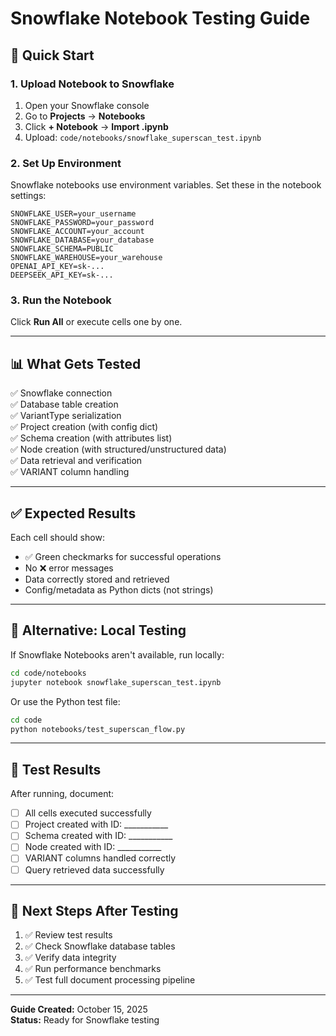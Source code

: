 # Snowflake Notebook Testing Guide

## 🎯 Quick Start

### 1. Upload Notebook to Snowflake
1. Open your Snowflake console
2. Go to **Projects** → **Notebooks**
3. Click **+ Notebook** → **Import .ipynb**
4. Upload: `code/notebooks/snowflake_superscan_test.ipynb`

### 2. Set Up Environment
Snowflake notebooks use environment variables. Set these in the notebook settings:

```
SNOWFLAKE_USER=your_username
SNOWFLAKE_PASSWORD=your_password
SNOWFLAKE_ACCOUNT=your_account
SNOWFLAKE_DATABASE=your_database
SNOWFLAKE_SCHEMA=PUBLIC
SNOWFLAKE_WAREHOUSE=your_warehouse
OPENAI_API_KEY=sk-...
DEEPSEEK_API_KEY=sk-...
```

### 3. Run the Notebook
Click **Run All** or execute cells one by one.

---

## 📊 What Gets Tested

✅ Snowflake connection  
✅ Database table creation  
✅ VariantType serialization  
✅ Project creation (with config dict)  
✅ Schema creation (with attributes list)  
✅ Node creation (with structured/unstructured data)  
✅ Data retrieval and verification  
✅ VARIANT column handling  

---

## ✅ Expected Results

Each cell should show:
- ✅ Green checkmarks for successful operations
- No ❌ error messages
- Data correctly stored and retrieved
- Config/metadata as Python dicts (not strings)

---

## 🔧 Alternative: Local Testing

If Snowflake Notebooks aren't available, run locally:

```bash
cd code/notebooks
jupyter notebook snowflake_superscan_test.ipynb
```

Or use the Python test file:
```bash
cd code
python notebooks/test_superscan_flow.py
```

---

## 📝 Test Results

After running, document:
- [ ] All cells executed successfully
- [ ] Project created with ID: ___________
- [ ] Schema created with ID: ___________
- [ ] Node created with ID: ___________
- [ ] VARIANT columns handled correctly
- [ ] Query retrieved data successfully

---

## 🚀 Next Steps After Testing

1. ✅ Review test results
2. ✅ Check Snowflake database tables
3. ✅ Verify data integrity
4. ✅ Run performance benchmarks
5. ✅ Test full document processing pipeline

---

**Guide Created:** October 15, 2025  
**Status:** Ready for Snowflake testing
